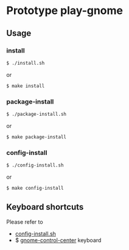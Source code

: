 
# Prototype play-gnome


## Usage


### install

``` sh
$ ./install.sh
```

or

``` sh
$ make install
```


### package-install

``` sh
$ ./package-install.sh
```

or

``` sh
$ make package-install
```


### config-install

``` sh
$ ./config-install.sh
```

or

``` sh
$ make config-install
```


## Keyboard shortcuts

Please refer to

* [config-install.sh](config-install.sh#L68)
* $ [gnome-control-center](http://manpages.ubuntu.com/manpages/bionic/en/man1/gnome-control-center.1.html) keyboard
